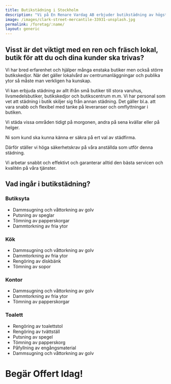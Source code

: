```yaml
---
title: Butikstädning i Stockholm
description: "Vi på En Renare Vardag AB erbjuder butikstädning av högsta standard i Storstockholm. Boka en provstädning idag och se vad dina kunder säger!"
image: /images/clark-street-mercantile-33931-unsplash.jpg
permalink: /foretag/:name/
layout: generic
---
```

## Visst är det viktigt med en ren och fräsch lokal, butik för att du och dina kunder ska trivas? 

Vi har bred erfarenhet och hjälper många enstaka butiker men också större butikskedjor. När det gäller lokalvård av centrumanläggningar och publika ytor så måste man verkligen ha kunskap.
      
Vi kan erbjuda städning av allt ifrån små butiker till stora varuhus, livsmedelsbutiker, butikskedjor och butikscentrum m.m. Vi har personal som vet att städning i butik skiljer sig från annan städning. Det gäller bl.a. att vara snabb och flexibel med tanke på leveranser och omflyttningar i butiken.

Vi städa vissa områden tidigt på morgonen, andra på sena kvällar eller på helger.
      
Ni som kund ska kunna känna er säkra på ert val av städfirma.
      
Därför ställer vi höga säkerhetskrav på våra anställda som utför denna städning.
      
Vi arbetar snabbt och effektivt och garanterar alltid den bästa servicen och kvalitén på våra tjänster.

## Vad ingår i butikstädning?

### Butiksyta
* Dammsugning och våttorkning av golv
* Putsning av speglar
* Tömning av papperskorgar
* Dammtorkning av fria ytor

### Kök
* Dammsugning och våttorkning av golv
* Dammtorkning av fria ytor
* Rengöring av diskbänk
* Tömning av sopor

### Kontor
* Dammsugning och våttorkning av golv
* Dammtorkning av fria ytor
* Tömning av papperskorgar

### Toalett
* Rengöring av toalettstol
* Rengöring av tvättställ
* Putsning av spegel
* Tömning av papperskorg
* Påfyllning av engångsmaterial
* Dammsugning och våttorkning av golv

# Begär Offert Idag!